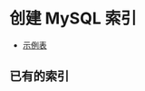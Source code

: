 # 创建 MySQL 索引
* [示例表](https://github.com/effectiveMySQL/OptimizingSQLStatements/blob/master/sql/chapter04.sql)

## 已有的索引

